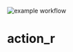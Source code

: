 ![example workflow](https://github.com/cevaboyz/action_r/actions/workflows/main.yml/badge.svg)


# action_r

